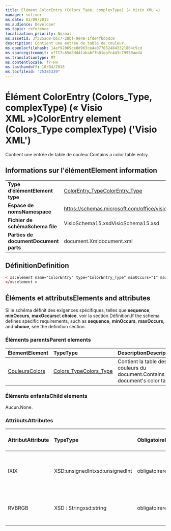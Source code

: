 ```yaml
---
title: Élément ColorEntry (Colors_Type, complexType) (« Visio XML »)
manager: soliver
ms.date: 03/09/2015
ms.audience: Developer
ms.topic: reference
localization_priority: Normal
ms.assetid: 3f325ad8-bbc7-28bf-9e48-1fde4fbdbdc0
description: Contient une entrée de table de couleur.
ms.openlocfilehash: 14ef92069ce8d963ce4a0770324843321804c5cd
ms.sourcegitcommit: ef717c65d8dd41ababffb01eafc443c79950aed4
ms.translationtype: MT
ms.contentlocale: fr-FR
ms.lasthandoff: 10/04/2018
ms.locfileid: "25385339"
---
```

# <a name="colorentry-element-colorstype-complextype-visio-xml"></a><span data-ttu-id="6a88e-103">Élément ColorEntry (Colors_Type, complexType) (« Visio XML »)</span><span class="sxs-lookup"><span data-stu-id="6a88e-103">ColorEntry element (Colors_Type complexType) ('Visio XML')</span></span>

<span data-ttu-id="6a88e-104">Contient une entrée de table de couleur.</span><span class="sxs-lookup"><span data-stu-id="6a88e-104">Contains a color table entry.</span></span>
  
## <a name="element-information"></a><span data-ttu-id="6a88e-105">Informations sur l'élément</span><span class="sxs-lookup"><span data-stu-id="6a88e-105">Element information</span></span>

|||
|:-----|:-----|
|<span data-ttu-id="6a88e-106">**Type d’élément**</span><span class="sxs-lookup"><span data-stu-id="6a88e-106">**Element type**</span></span> <br/> |[<span data-ttu-id="6a88e-107">ColorEntry_Type</span><span class="sxs-lookup"><span data-stu-id="6a88e-107">ColorEntry_Type</span></span>](colorentry_type-complextypevisio-xml.md) <br/> |
|<span data-ttu-id="6a88e-108">**Espace de noms**</span><span class="sxs-lookup"><span data-stu-id="6a88e-108">**Namespace**</span></span> <br/> |https://schemas.microsoft.com/office/visio/2012/main  <br/> |
|<span data-ttu-id="6a88e-109">**Fichier de schéma**</span><span class="sxs-lookup"><span data-stu-id="6a88e-109">**Schema file**</span></span> <br/> |<span data-ttu-id="6a88e-110">VisioSchema15.xsd</span><span class="sxs-lookup"><span data-stu-id="6a88e-110">VisioSchema15.xsd</span></span>  <br/> |
|<span data-ttu-id="6a88e-111">**Parties de document**</span><span class="sxs-lookup"><span data-stu-id="6a88e-111">**Document parts**</span></span> <br/> |<span data-ttu-id="6a88e-112">document.Xml</span><span class="sxs-lookup"><span data-stu-id="6a88e-112">document.xml</span></span>  <br/> |
   
## <a name="definition"></a><span data-ttu-id="6a88e-113">Définition</span><span class="sxs-lookup"><span data-stu-id="6a88e-113">Definition</span></span>

```XML
< xs:element name="ColorEntry" type="ColorEntry_Type" minOccurs="1" maxOccurs="unbounded" >
</xs:element >
```

## <a name="elements-and-attributes"></a><span data-ttu-id="6a88e-114">Éléments et attributs</span><span class="sxs-lookup"><span data-stu-id="6a88e-114">Elements and attributes</span></span>

<span data-ttu-id="6a88e-115">Si le schéma définit des exigences spécifiques, telles que **sequence**, **minOccurs**, **maxOccurs**et **choice**, voir la section Définition.</span><span class="sxs-lookup"><span data-stu-id="6a88e-115">If the schema defines specific requirements, such as **sequence**, **minOccurs**, **maxOccurs**, and **choice**, see the definition section.</span></span> 
  
### <a name="parent-elements"></a><span data-ttu-id="6a88e-116">Éléments parents</span><span class="sxs-lookup"><span data-stu-id="6a88e-116">Parent elements</span></span>

|<span data-ttu-id="6a88e-117">**Élément**</span><span class="sxs-lookup"><span data-stu-id="6a88e-117">**Element**</span></span>|<span data-ttu-id="6a88e-118">**Type**</span><span class="sxs-lookup"><span data-stu-id="6a88e-118">**Type**</span></span>|<span data-ttu-id="6a88e-119">**Description**</span><span class="sxs-lookup"><span data-stu-id="6a88e-119">**Description**</span></span>|
|:-----|:-----|:-----|
|[<span data-ttu-id="6a88e-120">Couleurs</span><span class="sxs-lookup"><span data-stu-id="6a88e-120">Colors</span></span>](colors-element-visiodocument_type-complextypevisio-xml.md) <br/> |[<span data-ttu-id="6a88e-121">Colors_Type</span><span class="sxs-lookup"><span data-stu-id="6a88e-121">Colors_Type</span></span>](colors_type-complextypevisio-xml.md) <br/> |<span data-ttu-id="6a88e-122">Contient la table des couleurs du document.</span><span class="sxs-lookup"><span data-stu-id="6a88e-122">Contains the document's color table.</span></span>  <br/> |
   
### <a name="child-elements"></a><span data-ttu-id="6a88e-123">Éléments enfants</span><span class="sxs-lookup"><span data-stu-id="6a88e-123">Child elements</span></span>

<span data-ttu-id="6a88e-124">Aucun.</span><span class="sxs-lookup"><span data-stu-id="6a88e-124">None.</span></span>
  
### <a name="attributes"></a><span data-ttu-id="6a88e-125">Attributs</span><span class="sxs-lookup"><span data-stu-id="6a88e-125">Attributes</span></span>

|<span data-ttu-id="6a88e-126">**Attribut**</span><span class="sxs-lookup"><span data-stu-id="6a88e-126">**Attribute**</span></span>|<span data-ttu-id="6a88e-127">**Type**</span><span class="sxs-lookup"><span data-stu-id="6a88e-127">**Type**</span></span>|<span data-ttu-id="6a88e-128">**Obligatoire**</span><span class="sxs-lookup"><span data-stu-id="6a88e-128">**Required**</span></span>|<span data-ttu-id="6a88e-129">**Description**</span><span class="sxs-lookup"><span data-stu-id="6a88e-129">**Description**</span></span>|<span data-ttu-id="6a88e-130">**Valeurs possibles**</span><span class="sxs-lookup"><span data-stu-id="6a88e-130">**Possible values**</span></span>|
|:-----|:-----|:-----|:-----|:-----|
|<span data-ttu-id="6a88e-131">IX</span><span class="sxs-lookup"><span data-stu-id="6a88e-131">IX</span></span>  <br/> |<span data-ttu-id="6a88e-132">XSD:unsignedInt</span><span class="sxs-lookup"><span data-stu-id="6a88e-132">xsd:unsignedInt</span></span>  <br/> |<span data-ttu-id="6a88e-133">obligatoire</span><span class="sxs-lookup"><span data-stu-id="6a88e-133">required</span></span>  <br/> |<span data-ttu-id="6a88e-134">Index de base zéro de l’élément dans l’élément parent.</span><span class="sxs-lookup"><span data-stu-id="6a88e-134">The zero-based index of the element within its parent element.</span></span>  <br/> |<span data-ttu-id="6a88e-135">Valeurs du type xsd:unsignedInt.</span><span class="sxs-lookup"><span data-stu-id="6a88e-135">Values of the xsd:unsignedInt type.</span></span>  <br/> |
|<span data-ttu-id="6a88e-136">RVB</span><span class="sxs-lookup"><span data-stu-id="6a88e-136">RGB</span></span>  <br/> |<span data-ttu-id="6a88e-137">XSD : String</span><span class="sxs-lookup"><span data-stu-id="6a88e-137">xsd:string</span></span>  <br/> |<span data-ttu-id="6a88e-138">obligatoire</span><span class="sxs-lookup"><span data-stu-id="6a88e-138">required</span></span>  <br/> |<span data-ttu-id="6a88e-139">La valeur hexadécimale de l’entrée de table de couleur.</span><span class="sxs-lookup"><span data-stu-id="6a88e-139">The hexadecimal value of the color table entry.</span></span>  <br/> |<span data-ttu-id="6a88e-140">Valeurs du type xsd : String.</span><span class="sxs-lookup"><span data-stu-id="6a88e-140">Values of the xsd:string type.</span></span>  <br/> |
   


